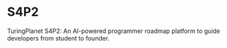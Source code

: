 # S4P2
TuringPlanet S4P2: An AI-powered programmer roadmap platform to guide developers from student to founder.
